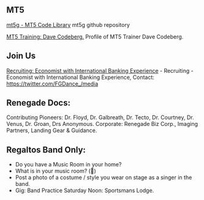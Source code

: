 ## MT5 
[mt5g - MT5 Code Library](https://github.com/mt5g/public) mt5g github repository

[MT5 Training: Dave Codeberg.](https://mastodon.online/web/statuses/104551921934380849) Profile of MT5 Trainer Dave Codeberg.


## Join Us
[Recruiting: Economist with International Banking Experience](https://twitter.com/FGDance_/media) - Recruiting - Economist with International Banking Experience, Contact: https://twitter.com/FGDance_/media

## Renegade Docs:
Contributing Pioneers: Dr. Floyd,  Dr. Galbreath, Dr. Tecto, Dr. Courtney, Dr. Venus, Dr. Groan, Drs Anonymous.
Corporate: Renegade Biz Corp., Imaging Partners, Landing Gear & Guidance.


## Regaltos Band Only:
- Do you have a Music Room in your home? 
- What is in your music room?  (💙)
- Post a photo of a costume / style you wear on stage as a singer in the band.
- Gig: Band Practice Saturday Noon: Sportsmans Lodge.




